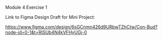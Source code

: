Module 4 Exercise 1 

Link to Figma Design Draft for Mini Project:

[https://www.figma.com/design/6sGCnmn426d9URbwTZhCtw/Con-Bud?node-id=0-1&t=RISUb4N4kVFHyUGj-0 ](https://www.figma.com/design/MGKrPVSMYnsaG35I1pfTWx/Social-Media-(sketch-%26-lo-fi)?node-id=0-1&t=Gthq4Q8P3nMPXBP6-0)
